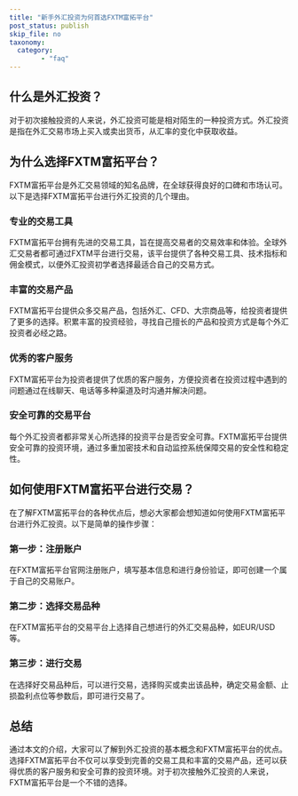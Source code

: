 ```yaml
---
title: "新手外汇投资为何首选FXTM富拓平台"
post_status: publish
skip_file: no
taxonomy:
  category:
        - "faq"
---
```


## 什么是外汇投资？

对于初次接触投资的人来说，外汇投资可能是相对陌生的一种投资方式。外汇投资是指在外汇交易市场上买入或卖出货币，从汇率的变化中获取收益。

## 为什么选择FXTM富拓平台？

FXTM富拓平台是外汇交易领域的知名品牌，在全球获得良好的口碑和市场认可。以下是选择FXTM富拓平台进行外汇投资的几个理由。

### 专业的交易工具

FXTM富拓平台拥有先进的交易工具，旨在提高交易者的交易效率和体验。全球外汇交易者都可通过FXTM平台进行交易，该平台提供了各种交易工具、技术指标和佣金模式，以便外汇投资初学者选择最适合自己的交易方式。

### 丰富的交易产品

FXTM富拓平台提供众多交易产品，包括外汇、CFD、大宗商品等，给投资者提供了更多的选择。积累丰富的投资经验，寻找自己擅长的产品和投资方式是每个外汇投资者必经之路。

### 优秀的客户服务

FXTM富拓平台为投资者提供了优质的客户服务，方便投资者在投资过程中遇到的问题通过在线聊天、电话等多种渠道及时沟通并解决问题。

### 安全可靠的交易平台

每个外汇投资者都非常关心所选择的投资平台是否安全可靠。FXTM富拓平台提供安全可靠的投资环境，通过多重加密技术和自动监控系统保障交易的安全性和稳定性。

## 如何使用FXTM富拓平台进行交易？

在了解FXTM富拓平台的各种优点后，想必大家都会想知道如何使用FXTM富拓平台进行外汇投资。以下是简单的操作步骤：

### 第一步：注册账户

在FXTM富拓平台官网注册账户，填写基本信息和进行身份验证，即可创建一个属于自己的交易账户。

### 第二步：选择交易品种

在FXTM富拓平台的交易平台上选择自己想进行的外汇交易品种，如EUR/USD等。

### 第三步：进行交易

在选择好交易品种后，可以进行交易，选择购买或卖出该品种，确定交易金额、止损盈利点位等参数后，即可进行交易了。

## 总结

通过本文的介绍，大家可以了解到外汇投资的基本概念和FXTM富拓平台的优点。选择FXTM富拓平台不仅可以享受到完善的交易工具和丰富的交易产品，还可以获得优质的客户服务和安全可靠的投资环境。对于初次接触外汇投资的人来说，FXTM富拓平台是一个不错的选择。

